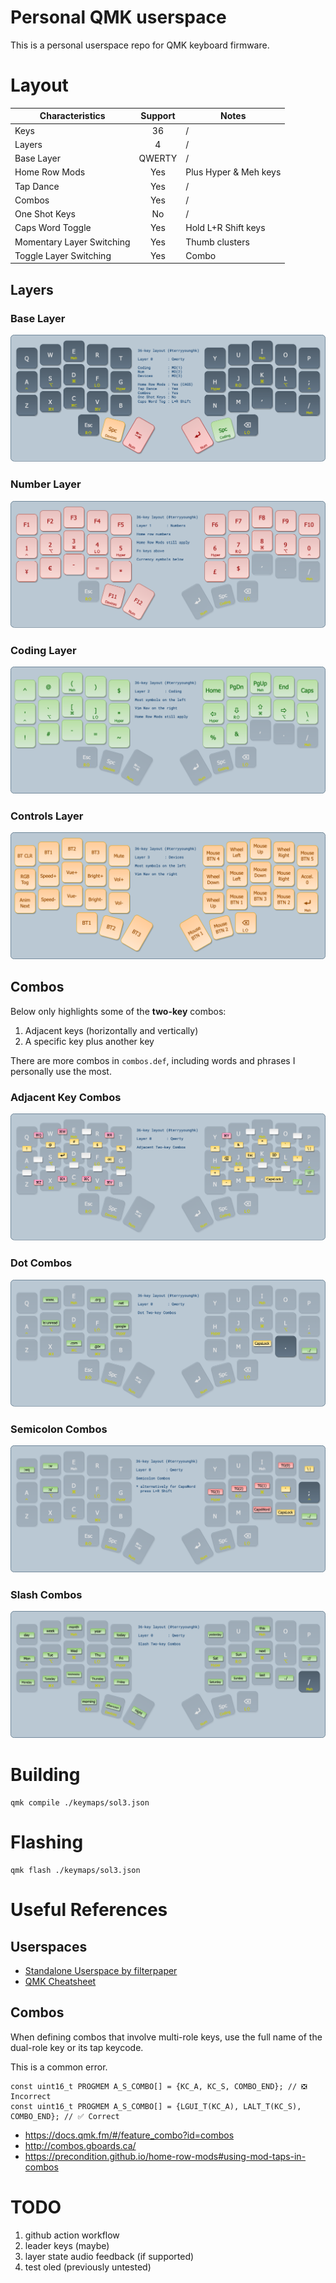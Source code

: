 # Personal QMK userspace

This is a personal userspace repo for QMK keyboard firmware.

# Layout

| Characteristics | Support | Notes |
--------------|:-----:|---
Keys | 36 |/
Layers | 4 |/
Base Layer | QWERTY |/
Home Row Mods | Yes | Plus Hyper & Meh keys
Tap Dance | Yes |/
Combos | Yes |/
One Shot Keys | No |/
Caps Word Toggle | Yes | Hold L+R Shift keys
Momentary Layer Switching | Yes | Thumb clusters
Toggle Layer Switching | Yes | Combo

## Layers

### Base Layer

![36-keys layout - Base Layer](./docs/terryyounghk-36keys-qmk-layer0.png)

### Number Layer

![36-keys layout - Number Layer](./docs/terryyounghk-36keys-qmk-layer1.png)

### Coding Layer

![36-keys layout - Coding Layer](./docs/terryyounghk-36keys-qmk-layer2.png)

### Controls Layer

![36-keys layout - Controls Layer](./docs/terryyounghk-36keys-qmk-layer3.png)


## Combos

Below only highlights some of the **two-key** combos:
1. Adjacent keys (horizontally and vertically)
2. A specific key plus another key

There are more combos in `combos.def`, including words and phrases I personally use the most.

### Adjacent Key Combos

![36-keys layout - Adjacent Key Combos](./docs/terryyounghk-36keys-qmk-combos-adjacent.png)

### Dot Combos

![36-keys layout - Dot Combos](./docs/terryyounghk-36keys-qmk-combos-dot.png)

### Semicolon Combos

![36-keys layout - Semicolon Combos](./docs/terryyounghk-36keys-qmk-combos-semicolon.png)

### Slash Combos

![36-keys layout - Slash Combos](./docs/terryyounghk-36keys-qmk-combos-slash.png)

# Building

```
qmk compile ./keymaps/sol3.json
```
# Flashing

```
qmk flash ./keymaps/sol3.json
```

# Useful References

## Userspaces

- [Standalone Userspace by filterpaper](https://filterpaper.github.io/qmk/userspace.html)
- [QMK Cheatsheet](https://jayliu50.github.io/qmk-cheatsheet/)

## Combos

When defining combos that involve multi-role keys, use the full name of the dual-role key or its tap keycode.

This is a common error.

```
const uint16_t PROGMEM A_S_COMBO[] = {KC_A, KC_S, COMBO_END}; // ❎ Incorrect
const uint16_t PROGMEM A_S_COMBO[] = {LGUI_T(KC_A), LALT_T(KC_S), COMBO_END}; // ✅ Correct
```

- https://docs.qmk.fm/#/feature_combo?id=combos
- http://combos.gboards.ca/
- https://precondition.github.io/home-row-mods#using-mod-taps-in-combos

# TODO

1. github action workflow
2. leader keys (maybe)
3. layer state audio feedback (if supported)
4. test oled (previously untested)